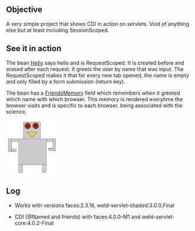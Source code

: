 
## Objective

A very simple project that shows CDI in action on servlets.
Void of anything else but at least including SessionScoped.

## See it in action

The bean [Hello](src/main/java/de/iubh/webanwendungen/Hello.java) says hello
and is RequestScoped: It is created before and erased after each
request. It greets the user by name that was input. 
The RequestScoped makes it that for every new tab opened, 
the name is empty and only filled by a form submission (return key).

The bean has a [FriendsMemory](src/main/java/de/iubh/webanwendungen/FriendsMemory.java) field which remembers when it greeted
which name with which browser. This memory is rendered everytime
the browser visits and is specific to each browser, being associated
with the science.

<img src="src/main/webapp/Silver-robot.svg" style="width:10em" alt="robot">

## Log

- Works with versions faces:2.3.16, weld-servlet-shaded:3.0.0.Final
  
- CDI (@Named and friends) with faces:4.0.0-M1  and weld-servlet-core:4.0.2-Final